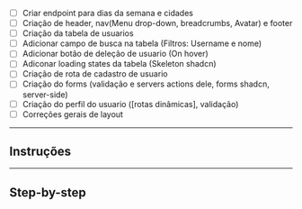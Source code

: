 -   [ ] Criar endpoint para dias da semana e cidades
-   [ ] Criação de header, nav(Menu drop-down, breadcrumbs, Avatar) e footer
-   [ ] Criação da tabela de usuarios
-   [ ] Adicionar campo de busca na tabela (Filtros: Username e nome)
-   [ ] Adicionar botão de deleção de usuario (On hover)
-   [ ] Adiconar loading states da tabela (Skeleton shadcn)
-   [ ] Criação de rota de cadastro de usuario
-   [ ] Criação do forms (validação e servers actions dele, forms shadcn, server-side)
-   [ ] Criação do perfil do usuario ([rotas dinâmicas], validação)
-   [ ] Correções gerais de layout

---

## Instruções

---

## Step-by-step
